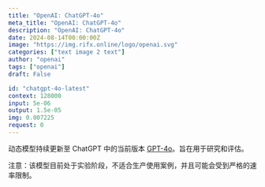 ```yaml
---
title: "OpenAI: ChatGPT-4o"
meta_title: "OpenAI: ChatGPT-4o"
description: "OpenAI: ChatGPT-4o"
date: 2024-08-14T00:00:00Z
image: "https://img.rifx.online/logo/openai.svg"
categories: ["text image 2 text"]
author: "openai"
tags: ["openai"]
draft: False

id: "chatgpt-4o-latest"
context: 128000
input: 5e-06
output: 1.5e-05
img: 0.007225
request: 0
---
```


动态模型持续更新至 ChatGPT 中的当前版本 [GPT-4o](/openai/gpt-4o)。旨在用于研究和评估。

注意：该模型目前处于实验阶段，不适合生产使用案例，并且可能会受到严格的速率限制。

